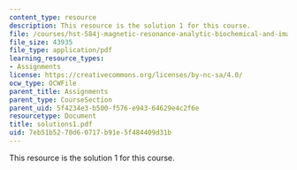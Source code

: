 ```yaml
---
content_type: resource
description: This resource is the solution 1 for this course.
file: /courses/hst-584j-magnetic-resonance-analytic-biochemical-and-imaging-techniques-spring-2006/7eb51b5270d60717b91e5f484409d31b_solutions1.pdf
file_size: 43935
file_type: application/pdf
learning_resource_types:
- Assignments
license: https://creativecommons.org/licenses/by-nc-sa/4.0/
ocw_type: OCWFile
parent_title: Assignments
parent_type: CourseSection
parent_uid: 5f4234e3-b500-f576-e943-64629e4c2f6e
resourcetype: Document
title: solutions1.pdf
uid: 7eb51b52-70d6-0717-b91e-5f484409d31b
---
```

This resource is the solution 1 for this course.